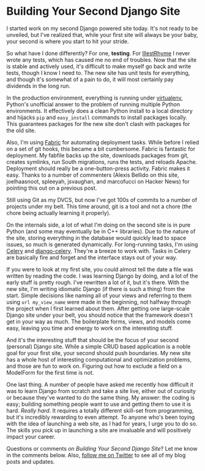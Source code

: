 # Building Your Second Django Site


I started work on my second Django powered site today. It's not 
ready to be unveiled, but I've realized that, while your first site will
always be your baby, your second is where you start to hit your stride.

So what have I done differently? For one, __testing__. For
[IllestRhyme](http://www.illestrhyme.com) I never wrote any tests, which
has caused me no end of troubles. Now that the site is stable and
actively used, it's difficult to make myself go back and write tests,
though I know I need to. The new site has unit tests for
everything, and though it's somewhat of a pain to do, it will most
certainly pay dividends in the long run.

<!--more-->
In the production environment, everything is running
under [virtualenv](http://pypi.python.org/pypi/virtualenv), Python's unofficial answer to the problem of running multiple
Python environments. It effectively does a clean Python install to a local
directory and hijacks `pip` and `easy_install` commands to install
packages locally. This guarantees packages for the new site don't clash
with packages for the old site.

Also, I'm using [Fabric](http://www.fabfile.org) for automating deployment tasks. While before I relied on a set of git hooks, this became a bit cumbersome. Fabric is fantastic for deployment. My fabfile backs up the site, downloads packages from git, creates symlinks, run South migrations, runs the tests, and reloads Apache. Deployment should really be a one-button-press activity. Fabric makes it easy. Thanks to a number of commenters (Alexis Bellido on this site, joelhaasnoot, spleeyah, jsvaughan, and marcofucci on Hacker News)  for pointing this out on a previous post.
<!--more-->
Still using Git as my DVCS, but now I've got 100s of commits to
a number of projects under my belt. This time around, git is a tool and
not a chore (the chore being actually learning it properly).

On the internals side, a lot of what I'm doing on the second site is in
pure Python (and some may eventually be in C++ libraries). Due to the nature of the site, storing everything in the
database would quickly lead to space issues, so much is generated
dynamically. For long-running tasks, I'm using
[Celery](http://www.celeryproject.org) and [django-celery](https://github.com/ask/django-celery). They're a breeze to work with. Tasks in Celery are basically fire and forget and the interface stays out of your way. 

If you were to look at my first site, you could almost tell the date a
file was written by reading the code. I was learning Django by doing,
and a lot of the early stuff is pretty rough. I've rewritten a lot of
it, but it's there. With the new site, I'm writing idiomatic Django (if there is such a thing)
from the start. Simple decisions like naming all of your views and
referring to them using `url my_view_name` were
made in the beginning, not halfway through the project when I first learned about them. After getting one large-scale Django site under your
belt, you should notice that the framework doesn't get in your way as
much. The boilerplate forms, views, and models come easy, leaving you
time and energy to work on the interesting stuff.

And it's the interesting stuff that should be the focus of your second
(personal) Django site. While a simple CRUD based application is a noble
goal for your first site, your second should push boundaries. My new
site has a whole host of interesting computational and optimization
problems, and those are fun to work on. Figuring out how to exclude a
field on a ModelForm for the first time is not.

One last thing. A number of people have asked me recently how difficult
it was to learn Django from scratch and take a site live, either out of
curiosity or because they've wanted to do the same thing. My answer:
the coding is easy; building something people want to use and getting
them to use it is hard. _Really hard_. It requires a totally different skill-set from
programming, but it's incredibly rewarding to even attempt. To anyone who's been toying
with the idea of launching a web site, as I had for years, I urge you to do so. The skills you
pick up in launching a site are invaluable and will positively impact 
your career. 

Questions or comments on _Building Your Second Django Site_? Let me know in the
comments below. Also, [follow me on Twitter](http://www.twitter.com/jeffknupp) to see all of my blog posts
and updates.
